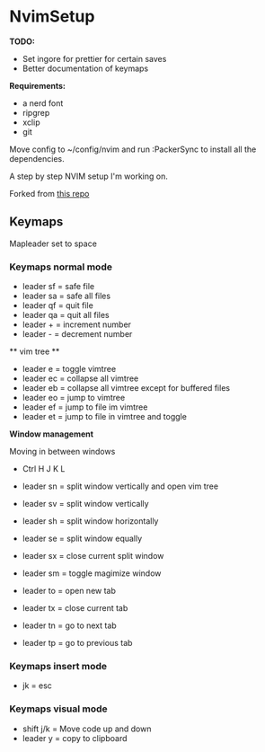# NvimSetup

**TODO:**

- Set ingore for prettier for certain saves
- Better documentation of keymaps

**Requirements:**

- a nerd font
- ripgrep
- xclip
- git

Move config to ~/config/nvim and run :PackerSync to install all the dependencies.

A step by step NVIM setup I'm working on.

Forked from [this repo](https://github.com/josean-dev/dev-environment-files/tree/main/.config/nvim)

## Keymaps

Mapleader set to space

### Keymaps normal mode

- leader sf = safe file
- leader sa = safe all files
- leader qf = quit file
- leader qa = quit all files
- leader + = increment number
- leader - = decrement number

** vim tree **

- leader e = toggle vimtree
- leader ec = collapse all vimtree
- leader eb = collapse all vimtree except for buffered files
- leader eo = jump to vimtree
- leader ef = jump to file im vimtree
- leader et = jump to file in vimtree and toggle

**Window management**

Moving in between windows

- Ctrl H J K L

- leader sn = split window vertically and open vim tree
- leader sv = split window vertically
- leader sh = split window horizontally
- leader se = split window equally
- leader sx = close current split window
- leader sm = toggle magimize window

- leader to = open new tab
- leader tx = close current tab
- leader tn = go to next tab
- leader tp = go to previous tab

### Keymaps insert mode

- jk = esc

### Keymaps visual mode

- shift j/k = Move code up and down
- leader y = copy to clipboard
